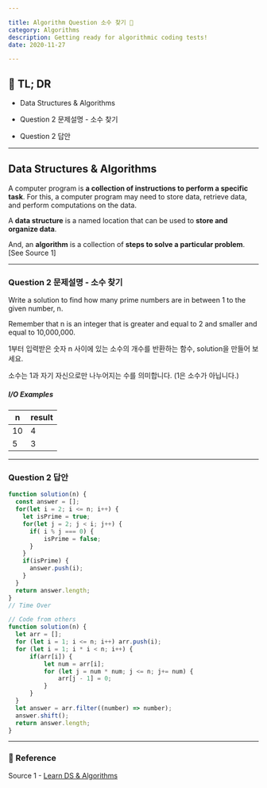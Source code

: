 ```yaml
---

title: Algorithm Question 소수 찾기 🧬
category: Algorithms
description: Getting ready for algorithmic coding tests!
date: 2020-11-27

---
```


## 🤦 TL; DR

- Data Structures & Algorithms
  
- Question 2 문제설명 - 소수 찾기
  
- Question 2 답안 

---

## Data Structures & Algorithms

A computer program is **a collection of instructions to perform a specific task**. For this, a computer program may need to store data, retrieve data, and perform computations on the data.

A **data structure** is a named location that can be used to **store and organize data**. 

And, an **algorithm** is a collection of **steps to solve a particular problem**. \[See Source 1]

---

### Question 2 문제설명 - 소수 찾기

Write a solution to find how many prime numbers are in between 1 to the given number, n.

Remember that n is an integer that is greater and equal to 2 and smaller and equal to 10,000,000. 

1부터 입력받은 숫자 n 사이에 있는 소수의 개수를 반환하는 함수, solution을 만들어 보세요.

소수는 1과 자기 자신으로만 나누어지는 수를 의미합니다.
(1은 소수가 아닙니다.)

##### I/O Examples

| n    | result |
| ---- | ------ |
| 10   | 4      |
| 5    | 3      |

---

### Question 2 답안

```javascript
function solution(n) {
  const answer = [];
  for(let i = 2; i <= n; i++) {
    let isPrime = true;
    for(let j = 2; j < i; j++) {
      if( i % j === 0) {
          isPrime = false;
      }
    }
    if(isPrime) {
      answer.push(i);
    }
  }
  return answer.length;
}
// Time Over
```

```js
// Code from others
function solution(n) {
  let arr = [];
  for (let i = 1; i <= n; i++) arr.push(i);
  for (let i = 1; i * i < n; i++) {
      if(arr[i]) {
          let num = arr[i];
          for (let j = num * num; j <= n; j+= num) {
              arr[j - 1] = 0;
          }            
      }
  }
  let answer = arr.filter((number) => number);
  answer.shift();
  return answer.length;
}
```


---

### 🔗 Reference

Source 1 - [Learn DS & Algorithms](https://www.programiz.com/dsa)